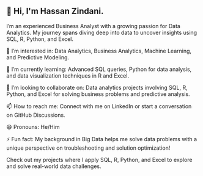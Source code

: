 ## 👋 Hi, I'm Hassan Zindani.

I’m an experienced Business Analyst with a growing passion for Data Analytics. My journey spans diving deep into data to uncover insights using SQL, R, Python, and Excel.

👀 I’m interested in: Data Analytics, Business Analytics, Machine Learning, and Predictive Modeling.

🌱 I’m currently learning: Advanced SQL queries, Python for data analysis, and data visualization techniques in R and Excel.

💞️ I’m looking to collaborate on: Data analytics projects involving SQL, R, Python, and Excel for solving business problems and predictive analysis.

📫 How to reach me: Connect with me on LinkedIn or start a conversation on GitHub Discussions.

😄 Pronouns: He/Him

⚡ Fun fact: My background in Big Data helps me solve data problems with a unique perspective on troubleshooting and solution optimization!

Check out my projects where I apply SQL, R, Python, and Excel to explore and solve real-world data challenges.
